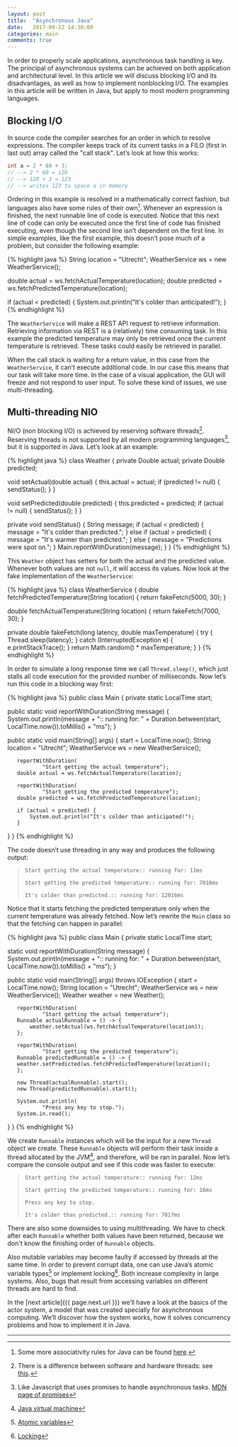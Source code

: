 ```yaml
---
layout: post
title:  "Asynchronous Java"
date:   2017-09-22 14:30:00
categories: main
comments: true
---
```

In order to properly scale applications, asynchronous task handling is key. The principal of asynchronous systems can be achieved on both application and architectural level. In this article we will discuss blocking I/O and its disadvantages, as well as how to implement nonblocking I/O. The examples in this article will be written in Java, but apply to most modern programming languages.

## Blocking I/O
In source code the compiler searches for an order in which to resolve expressions. The compiler keeps track of its current tasks in a FILO (first in last out) array called the "call stack". Let’s look at how this works: 

```java
int a = 2 * 60 + 3;
// --> 2 * 60 = 120
// --> 120 + 3 = 123
// --> writes 123 to space a in memory
```

Ordering in this example is resolved in a mathematically correct fashion, but languages also have some rules of their own[^1]. Whenever an expression is finished, the next runnable line of code is executed. Notice that this next line of code can only be executed once the first line of code has finished executing, even though the second line isn’t dependent on the first line. 
In simple examples, like the first example, this doesn’t pose much of a problem, but consider the following example:

{% highlight java %}
String location = "Utrecht";
WeatherService ws = new WeatherService();

double actual = ws.fetchActualTemperature(location);
double predicted = ws.fetchPredictedTemperature(location);

if (actual < predicted) {
   System.out.println("It's colder than anticipated!");
}
{% endhighlight %}

The `WeatherService` will make a REST API request to retrieve information. Retrieving information via REST is a (relatively) time consuming task. In this example the predicted temperature may only be retrieved once the current temperature is retrieved. These tasks could easily be retrieved in parallel.

When the call stack is waiting for a return value, in this case from the `WeatherService`, it can’t execute additional code. In our case this means that our task will take more time. In the case of a visual application, the GUI will freeze and not respond to user input. To solve these kind of issues, we use multi-threading.

## Multi-threading NIO
NI/O (non blocking I/O) is achieved by reserving software threads[^2]. Reserving threads is not supported by all modern programming languages[^3], but it is supported in Java. Let’s look at an example:

{% highlight java %}
class Weather {
   private Double actual;
   private Double predicted;

   void setActual(double actual) {
       this.actual = actual;
       if (predicted != null) {
           sendStatus();
       }
   }

   void setPredicted(double predicted) {
       this.predicted = predicted;
       if (actual != null) {
           sendStatus();
       }
   }

   private void sendStatus() {
       String message;
       if (actual < predicted) {
           message = "It's colder than predicted.";
       } else if (actual > predicted) {
           message = "It's warmer than predicted.";
       } else {
           message = "Predictions were spot on.";
       }
       Main.reportWithDuration(message);
   }
}
{% endhighlight %}

This `Weather` object has setters for both the actual and the predicted value. Whenever both values are not `null`, it will access its values. Now look at the fake implementation of the `WeatherService`:

{% highlight java %}
class WeatherService {
   double fetchPredictedTemperature(String location) {
       return fakeFetch(5000, 30);
   }

   double fetchActualTemperature(String location) {
       return fakeFetch(7000, 30);
   }

   private double fakeFetch(long latency,
                            double maxTemperature) {
       try {
           Thread.sleep(latency);
       } catch (InterruptedException e) {
           e.printStackTrace();
       }
       return Math.random() * maxTemperature;
   }
}
{% endhighlight %}

In order to simulate a long response time we call `Thread.sleep()`, which just stalls all code execution for the provided number of milliseconds. Now let’s run this code in a blocking way first:

{% highlight java %}
public class Main {
   private static LocalTime start;

   public static void reportWithDuration(String message) {
       System.out.println(message + ":: running for: "
               + Duration.between(start, LocalTime.now()).toMillis()
               + "ms");
   }

   public static void main(String[] args) {
       start = LocalTime.now();
       String location = "Utrecht";
       WeatherService ws = new WeatherService();

       reportWithDuration(
               "Start getting the actual temperature");
       double actual = ws.fetchActualTemperature(location);

       reportWithDuration(
               "Start getting the predicted temperature");
       double predicted = ws.fetchPredictedTemperature(location);

       if (actual < predicted) {
           System.out.println("It's colder than anticipated!");
       }
   }
}
{% endhighlight %}

The code doesn’t use threading in any way and produces the following output:

> `Start getting the actual temperature:: running for: 11ms`
>
> `Start getting the predicted temperature:: running for: 7016ms`
>
> `It's colder than predicted.:: running for: 12016ms` 


Notice that it starts fetching the predicted temperature only when the current temperature was already fetched. Now let’s rewrite the `Main` class so that the fetching can happen in parallel:

{% highlight java %}
public class Main {
   private static LocalTime start;

   static void reportWithDuration(String message) {
       System.out.println(message + ":: running for: "
               + Duration.between(start, LocalTime.now()).toMillis()
               + "ms");
   }

   public static void main(String[] args) throws IOException {
       start = LocalTime.now();
       String location = "Utrecht";
       WeatherService ws = new WeatherService();
       Weather weather = new Weather();

       reportWithDuration(
               "Start getting the actual temperature");
       Runnable actualRunnable = () -> {
           weather.setActual(ws.fetchActualTemperature(location));
       };

       reportWithDuration(
               "Start getting the predicted temperature");
       Runnable predictedRunnable = () -> {
       weather.setPredicted(ws.fetchPredictedTemperature(location));
       };

       new Thread(actualRunnable).start();
       new Thread(predictedRunnable).start();

       System.out.println(
               "Press any key to stop.");
       System.in.read();
   }
}
{% endhighlight %}

We create `Runnable` instances which will be the input for a new `Thread` object we create. These `Runnable` objects will perform their task inside a thread allocated by the JVM[^4], and therefore, will be ran in parallel. Now let’s compare the console output and see if this code was faster to execute:


> `Start getting the actual temperature:: running for: 12ms`
> 
> `Start getting the predicted temperature:: running for: 16ms`
> 
> `Press any key to stop.`
> 
> `It's colder than predicted.:: running for: 7017ms`

There are also some downsides to using multithreading. We have to check after each `Runnable` whether both values have been returned, because we don't know the finishing order of `Runnable` objects.

Also mutable variables may become faulty if accessed by threads at the same time. In order to prevent corrupt data, one can use Java’s atomic variable types[^5] or implement locking[^6]. Both increase complexity in large systems. Also, bugs that result from accessing variables on different threads are hard to find.

In the [next article]({{ page.next.url }}) we’ll have a look at the basics of the actor system, a model that was created specially for asynchronous computing. We’ll discover how the system works, how it solves concurrency problems and how to implement it in Java.

----------------
[^1]: Some more associativity rules for Java can be found [here](http://introcs.cs.princeton.edu/java/11precedence/).
[^2]: There is a difference between software and hardware threads: see [this](https://stackoverflow.com/questions/5593328/software-threads-vs-hardware-threads).
[^3]: Like Javascript that uses promises to handle asynchronous tasks. [MDN page of promises](https://developer.mozilla.org/nl/docs/Web/JavaScript/Reference/Global_Objects/Promise)
[^4]: [Java virtual machine](https://nl.wikipedia.org/wiki/Java_Virtual_Machine)
[^5]: [Atomic variables](https://docs.oracle.com/javase/tutorial/essential/concurrency/atomicvars.html)
[^6]: [Locking](https://docs.oracle.com/javase/7/docs/api/java/util/concurrent/locks/Lock.html)